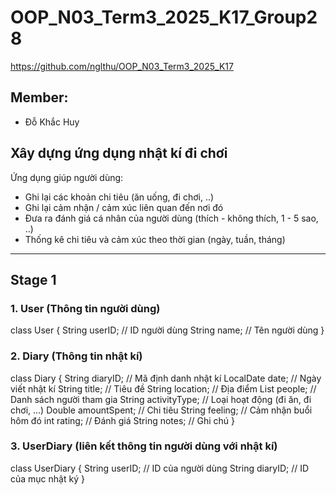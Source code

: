 # OOP_N03_Term3_2025_K17_Group28  
https://github.com/nglthu/OOP_N03_Term3_2025_K17  

## Member:  
- Đỗ Khắc Huy  

## Xây dựng ứng dụng nhật kí đi chơi  
Ứng dụng giúp người dùng:  
- Ghi lại các khoản chi tiêu (ăn uống, đi chơi, ..)  
- Ghi lại cảm nhận / cảm xúc liên quan đến nơi đó  
- Đưa ra đánh giá cá nhân của người dùng (thích - không thích, 1 - 5 sao, ..)  
- Thống kê chi tiêu và cảm xúc theo thời gian (ngày, tuần, tháng)  

---

## Stage 1  

### 1. User (Thông tin người dùng)  
class User {
    String userID;   // ID người dùng
    String name;     // Tên người dùng
}
### 2. Diary (Thông tin nhật kí)
class Diary {
    String diaryID;         // Mã định danh nhật kí
    LocalDate date;         // Ngày viết nhật kí
    String title;           // Tiêu đề
    String location;        // Địa điểm
    List<String> people;    // Danh sách người tham gia
    String activityType;    // Loại hoạt động (đi ăn, đi chơi, ...)
    Double amountSpent;     // Chi tiêu
    String feeling;         // Cảm nhận buổi hôm đó
    int rating;             // Đánh giá
    String notes;           // Ghi chú
}
### 3. UserDiary (liên kết thông tin người dùng với nhật kí)
class UserDiary {
    String userID;    // ID của người dùng
    String diaryID;   // ID của mục nhật ký
}
